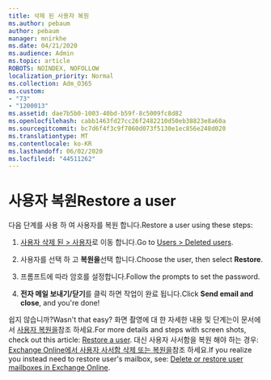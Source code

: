 ```yaml
---
title: 삭제 된 사용자 복원
ms.author: pebaum
author: pebaum
manager: mnirkhe
ms.date: 04/21/2020
ms.audience: Admin
ms.topic: article
ROBOTS: NOINDEX, NOFOLLOW
localization_priority: Normal
ms.collection: Adm_O365
ms.custom:
- "73"
- "1200013"
ms.assetid: dae7b5b0-1003-40bd-b59f-8c5009fc8d82
ms.openlocfilehash: cabb1463fd27cc26f2482210d50eb38823e8a60a
ms.sourcegitcommit: bc7d6f4f3c9f7060d073f5130e1ec856e248d020
ms.translationtype: MT
ms.contentlocale: ko-KR
ms.lasthandoff: 06/02/2020
ms.locfileid: "44511262"
---
```

# <a name="restore-a-user"></a><span data-ttu-id="9b0d3-102">사용자 복원</span><span class="sxs-lookup"><span data-stu-id="9b0d3-102">Restore a user</span></span>

<span data-ttu-id="9b0d3-103">다음 단계를 사용 하 여 사용자를 복원 합니다.</span><span class="sxs-lookup"><span data-stu-id="9b0d3-103">Restore a user using these steps:</span></span>
  
1. <span data-ttu-id="9b0d3-104">[사용자 삭제 된 \> 사용자](https://admin.microsoft.com/adminportal/home#/deletedusers)로 이동 합니다.</span><span class="sxs-lookup"><span data-stu-id="9b0d3-104">Go to [Users \> Deleted users](https://admin.microsoft.com/adminportal/home#/deletedusers).</span></span>

2. <span data-ttu-id="9b0d3-105">사용자를 선택 하 고 **복원을**선택 합니다.</span><span class="sxs-lookup"><span data-stu-id="9b0d3-105">Choose the user, then select **Restore**.</span></span>

3. <span data-ttu-id="9b0d3-106">프롬프트에 따라 암호를 설정합니다.</span><span class="sxs-lookup"><span data-stu-id="9b0d3-106">Follow the prompts to set the password.</span></span>

4. <span data-ttu-id="9b0d3-107">**전자 메일 보내기/닫기**를 클릭 하면 작업이 완료 됩니다.</span><span class="sxs-lookup"><span data-stu-id="9b0d3-107">Click **Send email and close**, and you're done!</span></span>

<span data-ttu-id="9b0d3-108">쉽지 않습니까?</span><span class="sxs-lookup"><span data-stu-id="9b0d3-108">Wasn't that easy?</span></span> <span data-ttu-id="9b0d3-109">화면 촬영에 대 한 자세한 내용 및 단계는이 문서에서 [사용자 복원을](https://docs.microsoft.com/microsoft-365/admin/add-users/restore-user)참조 하세요.</span><span class="sxs-lookup"><span data-stu-id="9b0d3-109">For more details and steps with screen shots, check out this article: [Restore a user](https://docs.microsoft.com/microsoft-365/admin/add-users/restore-user).</span></span> <span data-ttu-id="9b0d3-110">대신 사용자 사서함을 복원 해야 하는 경우: [Exchange Online에서 사용자 사서함 삭제 또는 복원을](https://docs.microsoft.com/exchange/recipients-in-exchange-online/delete-or-restore-mailboxes)참조 하세요.</span><span class="sxs-lookup"><span data-stu-id="9b0d3-110">If you realize you instead need to restore user's mailbox, see: [Delete or restore user mailboxes in Exchange Online](https://docs.microsoft.com/exchange/recipients-in-exchange-online/delete-or-restore-mailboxes).</span></span>
